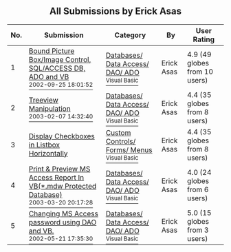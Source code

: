 ﻿<div align="center">

## All Submissions by Erick Asas

</div>

No.  | Submission | Category | By   | User Rating
---- | ---------- | -------- | ---- | -----------
1 | [Bound Picture Box/Image Control, SQL/ACCESS DB, ADO and VB<br /><sup>2002-09-25 18:01:52</sup>](https://github.com/Planet-Source-Code/erick-asas-bound-picture-box-image-control-sql-access-db-ado-and-vb__1-39378) | [Databases/ Data Access/ DAO/ ADO<br /><sup>Visual Basic</sup>](../ByCategory/databases-data-access-dao-ado__1-6.md) | Erick Asas | 4.9 (49 globes from 10 users)
2 | [Treeview Manipulation<br /><sup>2003-02-07 14:32:40</sup>](https://github.com/Planet-Source-Code/erick-asas-treeview-manipulation__1-43039) | [Databases/ Data Access/ DAO/ ADO<br /><sup>Visual Basic</sup>](../ByCategory/databases-data-access-dao-ado__1-6.md) | Erick Asas | 4.4 (35 globes from 8 users)
3 | [Display Checkboxes in Listbox  Horizontally<br />](https://github.com/Planet-Source-Code/erick-asas-display-checkboxes-in-listbox-horizontally__1-55846) | [Custom Controls/ Forms/  Menus<br /><sup>Visual Basic</sup>](../ByCategory/custom-controls-forms-menus__1-4.md) | Erick Asas | 4.4 (35 globes from 8 users)
4 | [Print & Preview MS Access Report In VB\(\*\.mdw Protected Database\)<br /><sup>2003-03-20 20:17:28</sup>](https://github.com/Planet-Source-Code/erick-asas-print-preview-ms-access-report-in-vb-mdw-protected-database__1-44172) | [Databases/ Data Access/ DAO/ ADO<br /><sup>Visual Basic</sup>](../ByCategory/databases-data-access-dao-ado__1-6.md) | Erick Asas | 4.0 (24 globes from 6 users)
5 | [Changing MS Access password using DAO and VB\.<br /><sup>2002-05-21 17:35:30</sup>](https://github.com/Planet-Source-Code/erick-asas-changing-ms-access-password-using-dao-and-vb__1-35220) | [Databases/ Data Access/ DAO/ ADO<br /><sup>Visual Basic</sup>](../ByCategory/databases-data-access-dao-ado__1-6.md) | Erick Asas | 5.0 (15 globes from 3 users)
